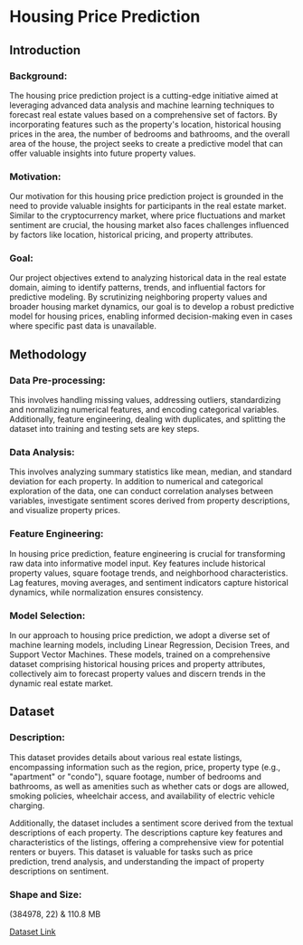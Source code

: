 # Housing Price Prediction

## Introduction

### Background:

The housing price prediction project is a cutting-edge initiative aimed at leveraging advanced data analysis and machine learning techniques to forecast real estate values based on a comprehensive set of factors. By incorporating features such as the property's location, historical housing prices in the area, the number of bedrooms and bathrooms, and the overall area of the house, the project seeks to create a predictive model that can offer valuable insights into future property values.

### Motivation:

Our motivation for this housing price prediction project is grounded in the need to provide valuable insights for participants in the real estate market. Similar to the cryptocurrency market, where price fluctuations and market sentiment are crucial, the housing market also faces challenges influenced by factors like location, historical pricing, and property attributes.

### Goal:

Our project objectives extend to analyzing historical data in the real estate domain, aiming to identify patterns, trends, and influential factors for predictive modeling. By scrutinizing neighboring property values and broader housing market dynamics, our goal is to develop a robust predictive model for housing prices, enabling informed decision-making even in cases where specific past data is unavailable.

## Methodology

### Data Pre-processing:

This involves handling missing values, addressing outliers, standardizing and normalizing numerical features, and encoding categorical variables. Additionally, feature engineering, dealing with duplicates, and splitting the dataset into training and testing sets are key steps.

### Data Analysis:

This involves analyzing summary statistics like mean, median, and standard deviation for each property. In addition to numerical and categorical exploration of the data, one can conduct correlation analyses between variables, investigate sentiment scores derived from property descriptions, and visualize property prices.

### Feature Engineering:

In housing price prediction, feature engineering is crucial for transforming raw data into informative model input. Key features include historical property values, square footage trends, and neighborhood characteristics. Lag features, moving averages, and sentiment indicators capture historical dynamics, while normalization ensures consistency.

### Model Selection:

In our approach to housing price prediction, we adopt a diverse set of machine learning models, including Linear Regression, Decision Trees, and Support Vector Machines. These models, trained on a comprehensive dataset comprising historical housing prices and property attributes, collectively aim to forecast property values and discern trends in the dynamic real estate market.

## Dataset

### Description:

This dataset provides details about various real estate listings, encompassing information such as the region, price, property type (e.g., "apartment" or "condo"), square footage, number of bedrooms and bathrooms, as well as amenities such as whether cats or dogs are allowed, smoking policies, wheelchair access, and availability of electric vehicle charging.

Additionally, the dataset includes a sentiment score derived from the textual descriptions of each property. The descriptions capture key features and characteristics of the listings, offering a comprehensive view for potential renters or buyers. This dataset is valuable for tasks such as price prediction, trend analysis, and understanding the impact of property descriptions on sentiment.

### Shape and Size:

(384978, 22) & 110.8 MB

[Dataset Link](https://www.kaggle.com/datasets/austinreese/usa-housing-listings)
